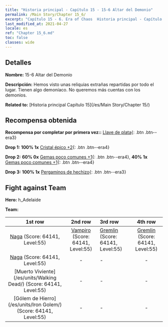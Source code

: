 ```yaml
---
title: "Historia principal - Capítulo 15 - 15-6 Altar del Demonio"
permalink: /Main Story/Chapter 15_6/
excerpt: "Capítulo 15 - 6. Era of Chaos  Historia principal - Capítulo 15_6. 15-6 Altar del Demonio"
last_modified_at: 2021-04-27
locale: es
ref: "Chapter 15_6.md"
toc: false
classes: wide
---
```


## Detalles

 **Nombre:** 15-6 Altar del Demonio

 **Descripción:** Hemos visto unas reliquias extrañas repartidas por todo el lugar. Tienen algo demoníaco. No queremos más cuentas con los demonios.

 **Related to:** [Historia principal Capítulo 15](/es/Main Story/Chapter 15/)

## Recompensa obtenida

 **Recompensa por completar por primera vez::** [Llave de plata](/ItemsES/con_693/){: .btn .btn--era3}

 **Drop 1:** **100% 1x** [Cristal épico +2](/ItemsES/mat_52/){: .btn .btn--era4}

 **Drop 2:** **60% 0x** [Gemas poco comunes +1](/ItemsES/mat_44/){: .btn .btn--era4}, **40% 1x** [Gemas poco comunes +1](/ItemsES/mat_44/){: .btn .btn--era4}

 **Drop 3:** **100% 1x** [Pergaminos de hechizo](/ItemsES/con_694/){: .btn .btn--era3}


## Fight against Team
 **Hero:** h_Adelaide

 **Team:**


  | 1st row | 2nd row | 3rd row | 4th row |
  |:----:|:----:|:----|:----:|
  | [Naga](/es/units/Naga/) (Score: 64141, Level:55)  | [Vampiro](/es/units/Vampire/) (Score: 64141, Level:55)  | [Gremlin](/es/units/Gremlin/) (Score: 64141, Level:55)  | [Gremlin](/es/units/Gremlin/) (Score: 64141, Level:55)  |
  | [Naga](/es/units/Naga/) (Score: 64141, Level:55)  | - | - | - |
  | [Muerto Viviente](/es/units/Walking Dead/) (Score: 64141, Level:55)  | - | - | - |
  | [Gólem de Hierro](/es/units/Iron Golem/) (Score: 64141, Level:55)  | - | - | - |


